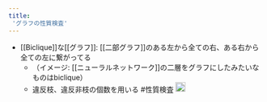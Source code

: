 ```yaml
---
title:
 'グラフの性質検査'
---
```


- [[Biclique]]な[[グラフ]]: [[二部グラフ]]のある左から全ての右、ある右から全ての左に繋がってる
    - （イメージ: [[ニューラルネットワーク]]の二層をグラフにしたみたいなものはbiclique）
    - 違反枝、違反非枝の個数を用いる
#性質検査 <img src='https://scrapbox.io/api/pages/blu3mo-public/情報科学の達人/icon' alt='情報科学の達人.icon' height="19.5"/>
